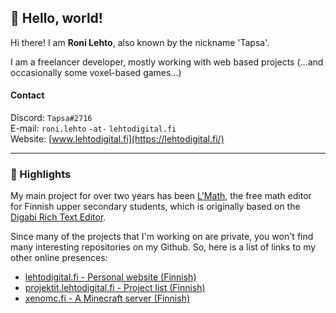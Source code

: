 ## 🍐 Hello, world!

Hi there! I am **Roni Lehto**, also known by the nickname 'Tapsa'.

I am a freelancer developer, mostly working with web based projects (...and occasionally some voxel-based games...)

#### Contact
Discord: `Tapsa#2716`<br>
E-mail: `roni.lehto` `-at-` `lehtodigital.fi`<br>
Website: [www.lehtodigital.fi](https://lehtodigital.fi/)

---

### 📍 Highlights
My main project for over two years has been [L'Math](https://lehtodigital.fi/lmath/), the free math editor for Finnish upper secondary students, which is originally based on the [Digabi Rich Text Editor](https://github.com/digabi/rich-text-editor/).

Since many of the projects that I'm working on are private, you won't find many interesting repositories on my Github. So, here is a list of links to my other online presences:
- [lehtodigital.fi - Personal website (Finnish)](https://lehtodigital.fi/)
- [projektit.lehtodigital.fi - Project list (Finnish)](https://projektit.lehtodigital.fi/)
- [xenomc.fi - A Minecraft server (Finnish)](https://xenomc.fi/)
